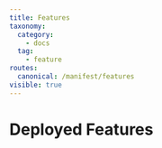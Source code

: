 ```yaml
---
title: Features
taxonomy:
  category: 
    - docs
  tag:
    - feature
routes:
  canonical: /manifest/features
visible: true
---
```

# Deployed Features

